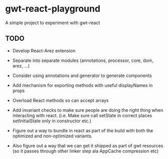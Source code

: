 # gwt-react-playground

A simple project to experiment with gwt-react

## TODO

* Develop React-Arez extension

* Separate into separate modules (annotations, processor, core, dom, arez, ...)

* Consider using annotations and generator to generate components
* Add mechanism for exporting methods with useful displayNames in props
* Overload React methods so can accept arrays
* Add invariant checks to make sure people are doing the right thing when interacting with react.
  (i.e. Make sure call setState in correct places setInitialState only in constructor etc.)
* Figure out a way to bundle in react as part of the build with both the optimized and non-optimized variants.
* Also figure out a way that we can get it shipped as part of gwt resources (so it passes through other linker
  step ala AppCache compression etc)
